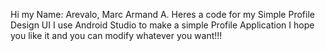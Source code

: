 Hi my Name: Arevalo, Marc Armand A.
Heres a code for my Simple Profile Design UI 
I use Android Studio to make a simple Profile Application
I hope you like it and you can modify whatever you want!!!

